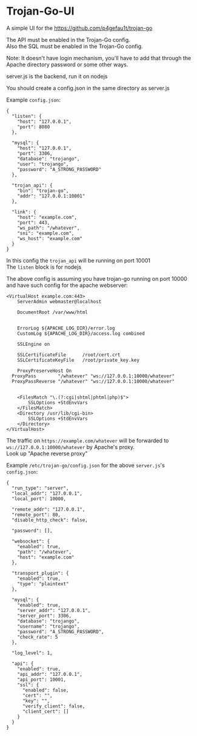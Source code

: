 # Trojan-Go-UI
A simple UI for the https://github.com/p4gefau1t/trojan-go

The API must be enabled in the Trojan-Go config.\
Also the SQL must be enabled in the Trojan-Go config.

Note: It doesn't have login mechanism, you'll have to add that through the Apache directory password or some other ways.

server.js is the backend, run it on nodejs

You should create a config.json in the same directory as server.js

Example `config.json`:
```
{
  "listen": {
    "host": "127.0.0.1",
    "port": 8080
  },

  "mysql": {
    "host": "127.0.0.1",
    "port": 3306,
    "database": "trojango",
    "user": "trojango",
    "password": "A_STRONG_PASSWORD"
  },

  "trojan_api": {
    "bin": "trojan-go",
    "addr": "127.0.0.1:10001"
  },

  "link": {
    "host": "example.com",
    "port": 443,
    "ws_path": "/whatever",
    "sni": "example.com",
    "ws_host": "example.com"
  }
}
```
In this config the `trojan_api` will be running on port 10001\
The `listen` block is for nodejs 

The above config is assuming you have trojan-go running on port 10000 and have such config for the apache webserver:
```
<VirtualHost example.com:443>
	ServerAdmin webmaster@localhost

	DocumentRoot /var/www/html


	ErrorLog ${APACHE_LOG_DIR}/error.log
	CustomLog ${APACHE_LOG_DIR}/access.log combined

	SSLEngine on
    
	SSLCertificateFile      /root/cert.crt
	SSLCertificateKeyFile   /root/private_key.key
	
	ProxyPreserveHost On
  ProxyPass        "/whatever" "ws://127.0.0.1:10000/whatever"
  ProxyPassReverse "/whatever" "ws://127.0.0.1:10000/whatever"


	<FilesMatch "\.(?:cgi|shtml|phtml|php)$">
		SSLOptions +StdEnvVars
	</FilesMatch>
	<Directory /usr/lib/cgi-bin>
		SSLOptions +StdEnvVars
	</Directory>
</VirtualHost>

```

The traffic on `https://example.com/whatever` will be forwarded to `ws://127.0.0.1:10000/whatever` by Apache's proxy.\
Look up "Apache reverse proxy"

Example `/etc/trojan-go/config.json` for the above `server.js`'s `config.json`:
```
{
  "run_type": "server",
  "local_addr": "127.0.0.1",
  "local_port": 10000,

  "remote_addr": "127.0.0.1",
  "remote_port": 80,
  "disable_http_check": false,

  "password": [],

  "websocket": {
    "enabled": true,
    "path": "/whatever",
    "host": "example.com"
  },

  "transport_plugin": {
    "enabled": true,
    "type": "plaintext"
  },
  
  "mysql": {
    "enabled": true,
    "server_addr": "127.0.0.1",
    "server_port": 3306,
    "database": "trojango",
    "username": "trojango",
    "password": "A_STRONG_PASSWORD",
    "check_rate": 5
  },

  "log_level": 1,

  "api": {
    "enabled": true,
    "api_addr": "127.0.0.1",
    "api_port": 10001,
    "ssl": {
      "enabled": false,
      "cert": "",
      "key": "",
      "verify_client": false,
      "client_cert": []
    }
  }
}
```

